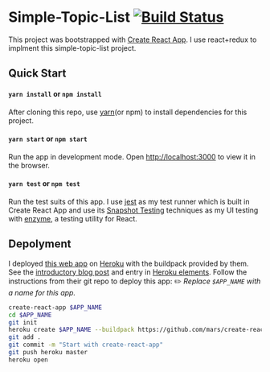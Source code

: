 # Simple-Topic-List [![Build Status](https://circleci.com/gh/phchan9/simple-topic-list.svg?style=shield&circle-token=:circle-token)](https://circleci.com/gh/phchan9/simple-topic-list)

This project was bootstrapped with [Create React App](https://github.com/facebookincubator/create-react-app). I use react+redux to implment this simple-topic-list project.

## Quick Start
#### `yarn install` or `npm install`
After cloning this repo, use [yarn](https://yarnpkg.com/en/)(or npm) to install dependencies for this project.

#### `yarn start` or `npm start`
Run the app in development mode.
Open [http://localhost:3000](http://localhost:3000) to view it in the browser.

#### `yarn test` or `npm test`
Run the test suits of this app. I use [jest](https://facebook.github.io/jest/) as my test runner which is built in Create React App and use its [Snapshot Testing](http://facebook.github.io/jest/docs/snapshot-testing.html) techniques as my UI testing with [enzyme](https://github.com/airbnb/enzyme), a testing utility for React.

## Depolyment

I deployed [this web app](http://simple-topic-list.herokuapp.com/) on [Heroku](http://heroku.com/) with the buildpack provided by them. See the [introductory blog post](https://blog.heroku.com/deploying-react-with-zero-configuration) and entry in [Heroku elements](https://elements.heroku.com/buildpacks/mars/create-react-app-buildpack).
Follow the instructions from their git repo to deploy this app:
✏️ *Replace `$APP_NAME` with a name for this app.*
``` bash
create-react-app $APP_NAME
cd $APP_NAME
git init
heroku create $APP_NAME --buildpack https://github.com/mars/create-react-app-buildpack.git
git add .
git commit -m "Start with create-react-app"
git push heroku master
heroku open
```
